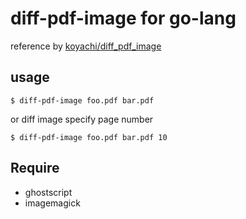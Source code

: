 # diff-pdf-image for go-lang

reference by [koyachi/diff_pdf_image](https://github.com/koyachi/diff_pdf_image)

## usage

```shell
$ diff-pdf-image foo.pdf bar.pdf
```

or diff image specify page number

```shell
$ diff-pdf-image foo.pdf bar.pdf 10
```

## Require

- ghostscript
- imagemagick
